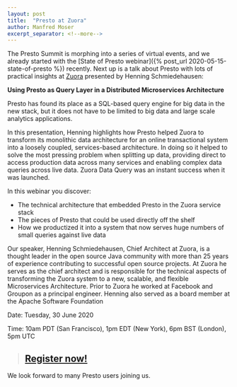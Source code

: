 ```yaml
---
layout: post
title:  "Presto at Zuora"
author: Manfred Moser
excerpt_separator: <!--more-->
---
```


The Presto Summit is morphing into a series of virtual events, and we already
started with the [State of Presto webinar]({% post_url
2020-05-15-state-of-presto %}) recently. Next up is a talk about Presto with
lots of practical insights at [Zuora](https://zuora.com/) presented by Henning
Schmiedehausen:

**Using Presto as Query Layer in a Distributed Microservices Architecture**

<!--more-->

Presto has found its place as a SQL-based query engine for big data in the new
stack, but it does not have to be limited to big data and large scale analytics
applications.

In this presentation, Henning highlights how Presto helped Zuora to transform
its monolithic data architecture for an online transactional system into a
loosely coupled, services-based architecture. In doing so it helped to solve the
most pressing problem when splitting up data, providing direct to access
production data across many services and enabling complex data queries across
live data. Zuora Data Query was an instant success when it was launched.

In this webinar you discover:

* The technical architecture that embedded Presto in the Zuora service stack
* The pieces of Presto that could be used directly off the shelf
* How we productized it into a system that now serves huge numbers of small
  queries against live data

Our speaker, Henning Schmiedehausen, Chief Architect at Zuora, is a thought
leader in the open source Java community with more than 25 years of experience
contributing to successful open source projects. At Zuora he serves as the chief
architect and is responsible for the technical aspects of transforming the Zuora
system to a new, scalable, and flexible Microservices Architecture. Prior to
Zuora he worked at Facebook and Groupon as a principal engineer. Henning also
served as a board member at the Apache Software Foundation

Date: Tuesday, 30 June 2020

Time: 10am PDT (San Francisco), 1pm EDT (New York), 6pm BST (London), 5pm UTC

> ## [Register now!](https://bit.ly/2YfPNne)

We look forward to many Presto users joining us.


